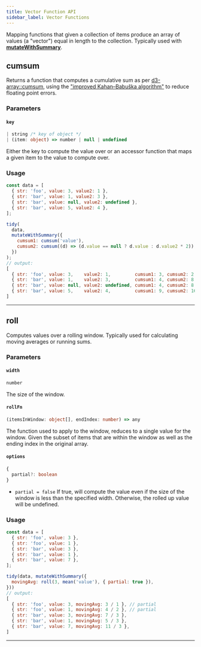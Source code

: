 ```yaml
---
title: Vector Function API
sidebar_label: Vector Functions
---
```


Mapping functions that given a collection of items produce an array of values (a "vector") equal in length to the collection. Typically used with [**mutateWithSummary**](./tidy.md#mutatewithsummary).


## cumsum 

Returns a function that computes a cumulative sum as per [d3-array::cumsum](https://github.com/d3/d3-array#cumsum), using the ["improved Kahan–Babuška algorithm"](https://en.wikipedia.org/wiki/Kahan_summation_algorithm#Further_enhancements) to reduce floating point errors.

### Parameters


#### `key`

```ts
| string /* key of object */
| (item: object) => number | null | undefined
```

Either the key to compute the value over or an accessor function that maps a given item to the value to compute over.

### Usage

```js
const data = [
  { str: 'foo', value: 3, value2: 1 },
  { str: 'bar', value: 1, value2: 3 },
  { str: 'bar', value: null, value2: undefined },
  { str: 'bar', value: 5, value2: 4 },
];

tidy(
  data,
  mutateWithSummary({
    cumsum1: cumsum('value'),
    cumsum2: cumsum((d) => (d.value == null ? d.value : d.value2 * 2)),
  })
);
// output:
[
  { str: 'foo', value: 3,    value2: 1,         cumsum1: 3, cumsum2: 2 },
  { str: 'bar', value: 1,    value2: 3,         cumsum1: 4, cumsum2: 8 },
  { str: 'bar', value: null, value2: undefined, cumsum1: 4, cumsum2: 8 },
  { str: 'bar', value: 5,    value2: 4,         cumsum1: 9, cumsum2: 16 },
]
```


---


## roll 

Computes values over a rolling window. Typically used for calculating moving averages or running sums.

### Parameters

#### `width`

```ts
number
```

The size of the window.


#### `rollFn`

```ts
(itemsInWindow: object[], endIndex: number) => any
```

The function used to apply to the window, reduces to a single value for the window. Given the subset of items that are within the window as well as the ending index in the original array.


#### `options`

```ts
{
  partial?: boolean
}
```

- `partial = false` If true, will compute the value even if the size of the window is less than the specified width. Otherwise, the rolled up value will be undefined.


### Usage

```js
const data = [
  { str: 'foo', value: 3 },
  { str: 'foo', value: 1 },
  { str: 'bar', value: 3 },
  { str: 'bar', value: 1 },
  { str: 'bar', value: 7 },
];

tidy(data, mutateWithSummary({
  movingAvg: roll(3, mean('value'), { partial: true }),
}))
// output:
[
  { str: 'foo', value: 3, movingAvg: 3 / 1 }, // partial
  { str: 'foo', value: 1, movingAvg: 4 / 2 }, // partial
  { str: 'bar', value: 3, movingAvg: 7 / 3 },
  { str: 'bar', value: 1, movingAvg: 5 / 3 },
  { str: 'bar', value: 7, movingAvg: 11 / 3 },
]
```


---